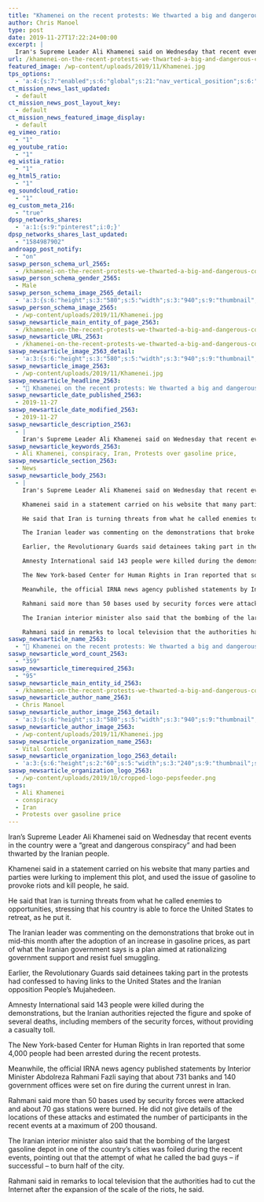 ```yaml
---
title: "Khamenei on the recent protests: We thwarted a big and dangerous conspiracy"
author: Chris Manoel
type: post
date: 2019-11-27T17:22:24+00:00
excerpt: |
  Iran's Supreme Leader Ali Khamenei said on Wednesday that recent events in the country were a "great and dangerous conspiracy" and had been thwarted by the Iranian people.
url: /khamenei-on-the-recent-protests-we-thwarted-a-big-and-dangerous-conspiracy/
featured_image: /wp-content/uploads/2019/11/Khamenei.jpg
tps_options:
  - 'a:4:{s:7:"enabled";s:6:"global";s:21:"nav_vertical_position";s:6:"global";s:23:"nav_hide_on_first_slide";b:0;s:23:"slide_loading_mechanism";s:6:"global";}'
ct_mission_news_last_updated:
  - default
ct_mission_news_post_layout_key:
  - default
ct_mission_news_featured_image_display:
  - default
eg_vimeo_ratio:
  - "1"
eg_youtube_ratio:
  - "1"
eg_wistia_ratio:
  - "1"
eg_html5_ratio:
  - "1"
eg_soundcloud_ratio:
  - "1"
eg_custom_meta_216:
  - "true"
dpsp_networks_shares:
  - 'a:1:{s:9:"pinterest";i:0;}'
dpsp_networks_shares_last_updated:
  - "1584987902"
androapp_post_notify:
  - "on"
saswp_person_schema_url_2565:
  - /khamenei-on-the-recent-protests-we-thwarted-a-big-and-dangerous-conspiracy/
saswp_person_schema_gender_2565:
  - Male
saswp_person_schema_image_2565_detail:
  - 'a:3:{s:6:"height";s:3:"580";s:5:"width";s:3:"940";s:9:"thumbnail";s:67:"/wp-content/uploads/2019/11/Khamenei.jpg";}'
saswp_person_schema_image_2565:
  - /wp-content/uploads/2019/11/Khamenei.jpg
saswp_newsarticle_main_entity_of_page_2563:
  - /khamenei-on-the-recent-protests-we-thwarted-a-big-and-dangerous-conspiracy/
saswp_newsarticle_URL_2563:
  - /khamenei-on-the-recent-protests-we-thwarted-a-big-and-dangerous-conspiracy/
saswp_newsarticle_image_2563_detail:
  - 'a:3:{s:6:"height";s:3:"580";s:5:"width";s:3:"940";s:9:"thumbnail";s:67:"/wp-content/uploads/2019/11/Khamenei.jpg";}'
saswp_newsarticle_image_2563:
  - /wp-content/uploads/2019/11/Khamenei.jpg
saswp_newsarticle_headline_2563:
  - "📰 Khamenei on the recent protests: We thwarted a big and dangerous conspiracy"
saswp_newsarticle_date_published_2563:
  - 2019-11-27
saswp_newsarticle_date_modified_2563:
  - 2019-11-27
saswp_newsarticle_description_2563:
  - |
    Iran's Supreme Leader Ali Khamenei said on Wednesday that recent events in the country were a "great and dangerous conspiracy" and had been thwarted by the Iranian people.
saswp_newsarticle_keywords_2563:
  - Ali Khamenei, conspiracy, Iran, Protests over gasoline price,
saswp_newsarticle_section_2563:
  - News
saswp_newsarticle_body_2563:
  - |
    Iran's Supreme Leader Ali Khamenei said on Wednesday that recent events in the country were a "great and dangerous conspiracy" and had been thwarted by the Iranian people.

    Khamenei said in a statement carried on his website that many parties and parties were lurking to implement this plot, and used the issue of gasoline to provoke riots and kill people, he said.

    He said that Iran is turning threats from what he called enemies to opportunities, stressing that his country is able to force the United States to retreat, as he put it.

    The Iranian leader was commenting on the demonstrations that broke out in mid-this month after the adoption of an increase in gasoline prices, as part of what the Iranian government says is a plan aimed at rationalizing government support and resist fuel smuggling.

    Earlier, the Revolutionary Guards said detainees taking part in the protests had confessed to having links to the United States and the Iranian opposition People's Mujahedeen.

    Amnesty International said 143 people were killed during the demonstrations, but the Iranian authorities rejected the figure and spoke of several deaths, including members of the security forces, without providing a casualty toll.

    The New York-based Center for Human Rights in Iran reported that some 4,000 people had been arrested during the recent protests.

    Meanwhile, the official IRNA news agency published statements by Interior Minister Abdolreza Rahmani Fazli saying that about 731 banks and 140 government offices were set on fire during the current unrest in Iran.

    Rahmani said more than 50 bases used by security forces were attacked and about 70 gas stations were burned. He did not give details of the locations of these attacks and estimated the number of participants in the recent events at a maximum of 200 thousand.

    The Iranian interior minister also said that the bombing of the largest gasoline depot in one of the country's cities was foiled during the recent events, pointing out that the attempt of what he called the bad guys - if successful - to burn half of the city.

    Rahmani said in remarks to local television that the authorities had to cut the Internet after the expansion of the scale of the riots, he said.
saswp_newsarticle_name_2563:
  - "📰 Khamenei on the recent protests: We thwarted a big and dangerous conspiracy"
saswp_newsarticle_word_count_2563:
  - "359"
saswp_newsarticle_timerequired_2563:
  - "95"
saswp_newsarticle_main_entity_id_2563:
  - /khamenei-on-the-recent-protests-we-thwarted-a-big-and-dangerous-conspiracy/
saswp_newsarticle_author_name_2563:
  - Chris Manoel
saswp_newsarticle_author_image_2563_detail:
  - 'a:3:{s:6:"height";s:3:"580";s:5:"width";s:3:"940";s:9:"thumbnail";s:67:"/wp-content/uploads/2019/11/Khamenei.jpg";}'
saswp_newsarticle_author_image_2563:
  - /wp-content/uploads/2019/11/Khamenei.jpg
saswp_newsarticle_organization_name_2563:
  - Vital Content
saswp_newsarticle_organization_logo_2563_detail:
  - 'a:3:{s:6:"height";s:2:"60";s:5:"width";s:3:"240";s:9:"thumbnail";s:82:"/wp-content/uploads/2019/10/cropped-logo-pepsfeeder.png";}'
saswp_newsarticle_organization_logo_2563:
  - /wp-content/uploads/2019/10/cropped-logo-pepsfeeder.png
tags:
  - Ali Khamenei
  - conspiracy
  - Iran
  - Protests over gasoline price
---
```


Iran&#8217;s Supreme Leader Ali Khamenei said on Wednesday that recent events in the country were a &#8220;great and dangerous conspiracy&#8221; and had been thwarted by the Iranian people.

Khamenei said in a statement carried on his website that many parties and parties were lurking to implement this plot, and used the issue of gasoline to provoke riots and kill people, he said.

He said that Iran is turning threats from what he called enemies to opportunities, stressing that his country is able to force the United States to retreat, as he put it.

The Iranian leader was commenting on the demonstrations that broke out in mid-this month after the adoption of an increase in gasoline prices, as part of what the Iranian government says is a plan aimed at rationalizing government support and resist fuel smuggling.

Earlier, the Revolutionary Guards said detainees taking part in the protests had confessed to having links to the United States and the Iranian opposition People&#8217;s Mujahedeen.

Amnesty International said 143 people were killed during the demonstrations, but the Iranian authorities rejected the figure and spoke of several deaths, including members of the security forces, without providing a casualty toll.

The New York-based Center for Human Rights in Iran reported that some 4,000 people had been arrested during the recent protests.

Meanwhile, the official IRNA news agency published statements by Interior Minister Abdolreza Rahmani Fazli saying that about 731 banks and 140 government offices were set on fire during the current unrest in Iran.

Rahmani said more than 50 bases used by security forces were attacked and about 70 gas stations were burned. He did not give details of the locations of these attacks and estimated the number of participants in the recent events at a maximum of 200 thousand.

The Iranian interior minister also said that the bombing of the largest gasoline depot in one of the country&#8217;s cities was foiled during the recent events, pointing out that the attempt of what he called the bad guys &#8211; if successful &#8211; to burn half of the city.

Rahmani said in remarks to local television that the authorities had to cut the Internet after the expansion of the scale of the riots, he said.

